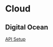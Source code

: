 # Cloud

## Digital Ocean

[API Setup](https://docs.digitalocean.com/reference/doctl/how-to/install/)
